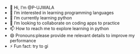 - 👋 Hi, I’m @P-UJWALA
- 👀 I’m interested in learning programming languages 
- 🌱 I’m currently learning python 
- 💞️ I’m looking to collaborate on coding apps to practice 
- 📫 How to reach me to explore learning in python 
- 😄 Pronouns:please provide me relevant details to improve my performance 
- ⚡ Fun fact: try to gi

<!---
P-UJWALA/P-UJWALA is a ✨ special ✨ repository because its `README.md` (this file) appears on your GitHub profile.
You can click the Preview link to take a look at your changes.
--->
